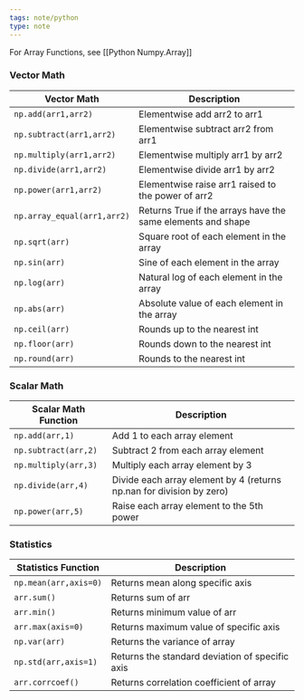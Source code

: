 ```yaml
---
tags: note/python
type: note
---
```

For Array Functions, see [[Python Numpy.Array]]

### Vector Math

| Vector Math                 | Description                                                            |
| --------------------------- | ----------------------------------------------------------- |
| `np.add(arr1,arr2)`         | Elementwise add arr2 to arr1                                |
| `np.subtract(arr1,arr2)`    | Elementwise subtract arr2 from arr1                         |
| `np.multiply(arr1,arr2)`    | Elementwise multiply arr1 by arr2                           |
| `np.divide(arr1,arr2)`      | Elementwise divide arr1 by arr2                             |
| `np.power(arr1,arr2)`       | Elementwise raise arr1 raised to the power of arr2          |
| `np.array_equal(arr1,arr2)` | Returns True if the arrays have the same elements and shape |
| `np.sqrt(arr)`              | Square root of each element in the array                    |
| `np.sin(arr)`               | Sine of each element in the array                           |
| `np.log(arr)`               | Natural log of each element in the array                    |
| `np.abs(arr)`               | Absolute value of each element in the array                 |
| `np.ceil(arr)`              | Rounds up to the nearest int                                |
| `np.floor(arr)`             | Rounds down to the nearest int                              |
| `np.round(arr)`             | Rounds to the nearest int                                   |

### Scalar Math

| Scalar Math Function        | Description                                                          |
| -------------------- | -------------------------------------------------------------------- |
| `np.add(arr,1)`      | Add 1 to each array element                                          |
| `np.subtract(arr,2)` | Subtract 2 from each array element                                   |
| `np.multiply(arr,3)` | Multiply each array element by 3                                     |
| `np.divide(arr,4)`   | Divide each array element by 4 (returns np.nan for division by zero) |
| `np.power(arr,5)`    | Raise each array element to the 5th power                            |

### Statistics 

| Statistics Function   | Description                                                |
| --------------------- | ----------------------------------------------- |
| `np.mean(arr,axis=0)` | Returns mean along specific axis                |
| `arr.sum()`           | Returns sum of arr                              |
| `arr.min()`           | Returns minimum value of arr                    |
| `arr.max(axis=0)`     | Returns maximum value of specific axis          |
| `np.var(arr)`         | Returns the variance of array                   |
| `np.std(arr,axis=1)`  | Returns the standard deviation of specific axis |
| `arr.corrcoef()`      | Returns correlation coefficient of array        |
